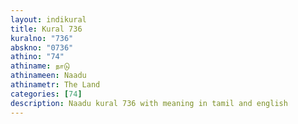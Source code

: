 ```yaml
---
layout: indikural
title: Kural 736
kuralno: "736"
abskno: "0736"
athino: "74"
athiname: நாடு
athinameen: Naadu
athinametr: The Land
categories: [74]
description: Naadu kural 736 with meaning in tamil and english 
---
```


